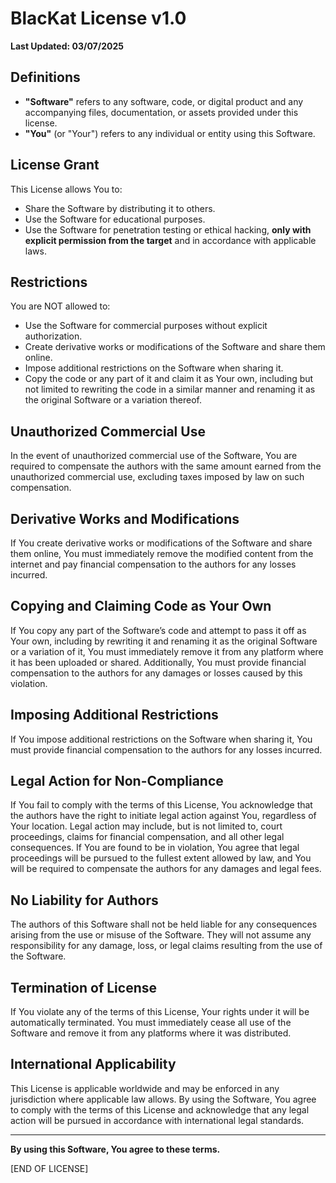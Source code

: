 # BlacKat License v1.0

**Last Updated: 03/07/2025**

## Definitions

- **"Software"** refers to any software, code, or digital product and any accompanying files, documentation, or assets provided under this license.
- **"You"** (or "Your") refers to any individual or entity using this Software.

## License Grant

This License allows You to:
- Share the Software by distributing it to others.
- Use the Software for educational purposes.
- Use the Software for penetration testing or ethical hacking, **only with explicit permission from the target** and in accordance with applicable laws.

## Restrictions

You are NOT allowed to:
- Use the Software for commercial purposes without explicit authorization.
- Create derivative works or modifications of the Software and share them online.
- Impose additional restrictions on the Software when sharing it.
- Copy the code or any part of it and claim it as Your own, including but not limited to rewriting the code in a similar manner and renaming it as the original Software or a variation thereof.

## Unauthorized Commercial Use

In the event of unauthorized commercial use of the Software, You are required to compensate the authors with the same amount earned from the unauthorized commercial use, excluding taxes imposed by law on such compensation.

## Derivative Works and Modifications

If You create derivative works or modifications of the Software and share them online, You must immediately remove the modified content from the internet and pay financial compensation to the authors for any losses incurred.

## Copying and Claiming Code as Your Own

If You copy any part of the Software’s code and attempt to pass it off as Your own, including by rewriting it and renaming it as the original Software or a variation of it, You must immediately remove it from any platform where it has been uploaded or shared. Additionally, You must provide financial compensation to the authors for any damages or losses caused by this violation.

## Imposing Additional Restrictions

If You impose additional restrictions on the Software when sharing it, You must provide financial compensation to the authors for any losses incurred.

## Legal Action for Non-Compliance

If You fail to comply with the terms of this License, You acknowledge that the authors have the right to initiate legal action against You, regardless of Your location. Legal action may include, but is not limited to, court proceedings, claims for financial compensation, and all other legal consequences. If You are found to be in violation, You agree that legal proceedings will be pursued to the fullest extent allowed by law, and You will be required to compensate the authors for any damages and legal fees.

## No Liability for Authors

The authors of this Software shall not be held liable for any consequences arising from the use or misuse of the Software. They will not assume any responsibility for any damage, loss, or legal claims resulting from the use of the Software.

## Termination of License

If You violate any of the terms of this License, Your rights under it will be automatically terminated. You must immediately cease all use of the Software and remove it from any platforms where it was distributed.

## International Applicability

This License is applicable worldwide and may be enforced in any jurisdiction where applicable law allows. By using the Software, You agree to comply with the terms of this License and acknowledge that any legal action will be pursued in accordance with international legal standards.

---

**By using this Software, You agree to these terms.**

[END OF LICENSE]
